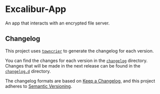 # Excalibur-App

An app that interacts with an encrypted file server.

## Changelog

This project uses [`towncrier`](https://towncrier.readthedocs.io/) to generate the changelog for each version.

You can find the changes for each version in the [`changelog`](./changelog) directory. Changes that will be made in the next release can be found in the [`changelog.d`](./changelog.d) directory.

The changelog formats are based on [Keep a Changelog](https://keepachangelog.com/en/1.1.0/), and this project adheres to [Semantic Versioning](https://semver.org/spec/v2.0.0.html).
